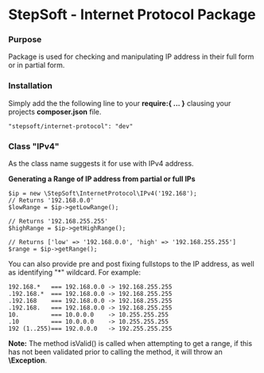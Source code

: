 # StepSoft - Internet Protocol Package


### Purpose
Package is used for checking and manipulating IP address in their full form or in partial form. 

### Installation
Simply add the the following line to your **require:{ ... }** clausing your projects **composer.json** file.



	"stepsoft/internet-protocol": "dev"



### Class "IPv4"
As the class name suggests it for use with IPv4 address. 

**Generating a Range of IP address from partial or full IPs**

	$ip = new \StepSoft\InternetProtocol\IPv4('192.168');
	// Returns '192.168.0.0'
	$lowRange = $ip->getLowRange();
	
	// Returns '192.168.255.255'
	$highRange = $ip->getHighRange();
	
	// Returns ['low' => '192.168.0.0', 'high' => '192.168.255.255']
	$range = $ip->getRange();
	
You can also provide pre and post fixing fullstops to the IP address, as well as identifying "*" wildcard. For example:

	192.168.* 	=== 192.168.0.0 -> 192.168.255.255
	.192.168.* 	=== 192.168.0.0 -> 192.168.255.255
	.192.168 	=== 192.168.0.0 -> 192.168.255.255
	.192.168. 	=== 192.168.0.0 -> 192.168.255.255
	10.			=== 10.0.0.0    -> 10.255.255.255
	.10			=== 10.0.0.0    -> 10.255.255.255	
	192 (1..255)=== 192.0.0.0   -> 192.255.255.255
	
**Note:**
The method isValid() is called when attempting to get a range, if this has not been validated prior to calling the method, it will throw an **\Exception**.

